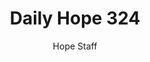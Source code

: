 ---
image: /assets/img/daily-hope-default-artwork.png
title: Daily Hope 324
number: 324
categories:
  - Daily Hope
author: Hope Staff
notes: Daily Hope 324
embed: >-
  <iframe src="https://open.spotify.com/embed/episode/02jZ2sTwLqqSD9xNUlmepa?utm_source=generator" width="400px" height="102px" frameborder=“0" scrolling=“no”></iframe>
---